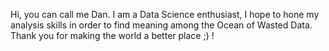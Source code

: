 Hi, you can call me Dan.
I am a Data Science enthusiast, I hope to hone my analysis skills in order to find meaning among the Ocean of Wasted Data. Thank you for making the world a better place ;) ! 
